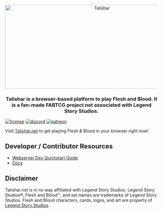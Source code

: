<p align="center">
  <img src="https://github.com/Talishar/Talishar/blob/main/Images/TalisharLogo.webp?raw=true" width="623" height="278" alt="Talishar" />
</p>

<h3 align="center">Talishar is a browser-based platform to play Flesh and Blood. It is a fan-made FABTCG project not associated with Legend Story Studios.</h3>

[![license](https://flat.badgen.net/github/license/talishar/talishar)](./LICENSE)
[![discord](https://flat.badgen.net/discord/online-members/talishar-865412150125789214)](https://discord.gg/talishar-865412150125789214)
[![patreon](https://flat.badgen.net/badge/become/a%20patron/F96854)](https://www.patreon.com/talishar_online/)

Visit [Talishar.net](https://talishar.net/) to get playing Flesh & Blood in your browser right now!

## Developer / Contributor Resources

- [Webserver Dev Quickstart Guide](https://docs.google.com/document/d/1qVlTrst58iZ_6xD9PkxIgZUiSKzV-S4eTJmK32qzaP0/edit)
- [Docs](https://docs.google.com/document/d/15zRJvMOYnwrFtf-pLW3jwpYEMaUrdnNhlhmfgyE4Rs0)

## Disclaimer

Talishar.net is in no way affiliated with Legend Story Studios. Legend Story Studios®, Flesh and Blood™, and set names are trademarks of Legend Story Studios. Flesh and Blood characters, cards, logos, and art are property of [Legend Story Studios](https://legendstory.com/).
